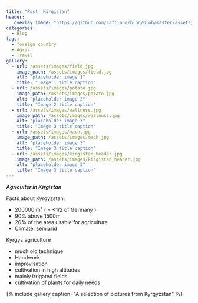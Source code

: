 ```yaml
---
title: "Post: Kirgistan"
header:
   overlay_image: "https://github.com/saftione/blog/blob/master/assets/images/kirgistan_header.jpg?raw=true"
categories:
  - Blog
tags:
  - foreign country
  - Agrar
  - Travel
gallery:
  - url: /assets/images/field.jpg
    image_path: /assets/images/field.jpg
    alt: "placeholder image 1"
    title: "Image 1 title caption"
  - url: /assets/images/potato.jpg
    image_path: /assets/images/potato.jpg
    alt: "placeholder image 2"
    title: "Image 2 title caption"
  - url: /assets/images/wallnuss.jpg
    image_path: /assets/images/wallnuss.jpg
    alt: "placeholder image 3"
    title: "Image 3 title caption"
  - url: /assets/images/mach.jpg
    image_path: /assets/images/mach.jpg
    alt: "placeholder image 3"
    title: "Image 3 title caption"
  - url: /assets/images/kirgistan_header.jpg
    image_path: /assets/images/kirgistan_header.jpg
    alt: "placeholder image 3"
    title: "Image 3 title caption"
---
```


***Agriculter in Kirgistan***

Facts about Kyrgyzstan: 
- 200000 m² ( = <1/2 of Germany )
- 90% above 1500m
- 20% of the area usable for agriculture
- Climate: semiarid

Kyrgyz agriculture
- much old technique 
- Handwork
- improvisation
- cultivation in high altitudes
- mainly irrigated fields
- cultivation of plants for daily needs


{% include gallery caption="A selection of pictures from Kyrgyzstan" %}
